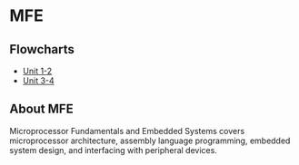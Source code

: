 # MFE

## Flowcharts
- [Unit 1-2](mfe/unit-1-2.md)
- [Unit 3-4](mfe/unit-3-4.md)

## About MFE
Microprocessor Fundamentals and Embedded Systems covers microprocessor architecture, assembly language programming, embedded system design, and interfacing with peripheral devices. 